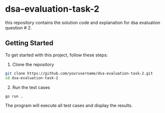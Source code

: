 # dsa-evaluation-task-2
this repository contains the solution code and explanation for dsa evaluation question # 2.

## Getting Started

To get started with this project, follow these steps:

1. Clone the repository
```bash
git clone https://github.com/yourusername/dsa-evaluation-task-2.git
cd dsa-evaluation-task-2
```

2. Run the test cases
```bash
go run .
```

The program will execute all test cases and display the results.